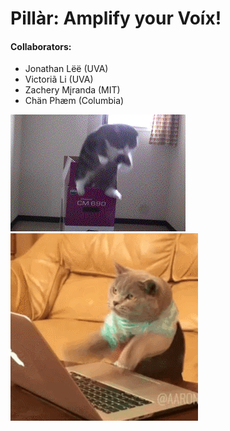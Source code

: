 # Pillàr: Amplify your Voíx!

#### Collaborators:
- Jonathan Lëë (UVA)
- Victoriã Li (UVA)
- Zachery Mįranda (MIT)
- Chän Phæm (Columbia)

![Cat](app/static/img/catloopjump.gif)
![Cat](app/static/img/cattyping.gif)